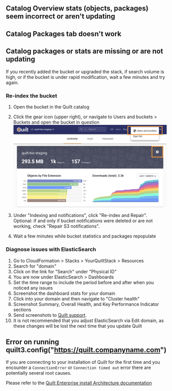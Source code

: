 <!-- markdownlint-disable -->
## Catalog Overview stats (objects, packages) seem incorrect or aren't updating
## Catalog Packages tab doesn't work
## Catalog packages or stats are missing or are not updating

If you recently added the bucket or upgraded the stack, if search volume is high,
or if the bucket is under rapid modification, wait a few minutes and try again.

### Re-index the bucket

1. Open the bucket in the Quilt catalog

1. Click the gear icon (upper right), or navigate to Users and buckets > Buckets
and open the bucket in question
    ![](imgs/admin-bucket.png)

1. Under "Indexing and notifications", click "Re-index and Repair". Optional:
if and only if bucket notifications were deleted or are not working,
check "Repair S3 notifications".

1. Wait a few minutes while bucket statistics and packages repopulate

### Diagnose issues with ElasticSearch

1. Go to CloudFormation > Stacks > YourQuiltStack > Resources
1. Search for "domain"
1. Click on the link for "Search" under "Physical ID"
1. You are now under ElasticSearch > Dashboards
1. Set the time range to include the period before and after when you noticed
any issues
1. Screenshot the dashboard stats for your domain
1. Click into your domain and then navigate to "Cluster health"
1. Screenshot Summary, Overall Health, and Key Performance Indicator sections
1. Send screenshots to [Quilt support](mailto:support@quiltdata.io).
1. It is not recommended that you adjust ElasticSearch via Edit domain, as these
changes will be lost the next time that you update Quilt

## Error on running quilt3.config("https://quilt.companyname.com")

If you are connecting to your installation of Quilt for the first time and you
encounter a `ConnectionError` or `Connection timed out` error there are potentially 
several root causes.

Please refer to the [Quilt Enterprise install Architecture
documentation](https://docs.quiltdata.com/advanced/technical-reference#architecture)

